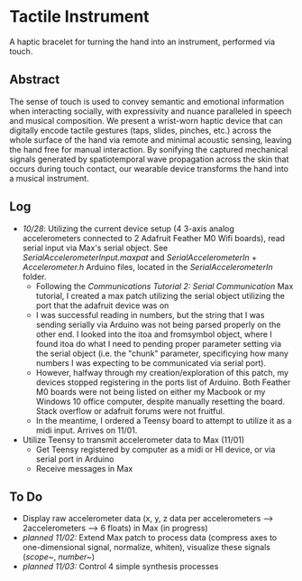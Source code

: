 # Tactile Instrument
A haptic bracelet for turning the hand into an instrument, performed via touch.

## Abstract

The sense of touch is used to convey semantic and emotional information when interacting socially, with expressivity and nuance paralleled in speech and musical composition. We present a wrist-worn haptic device that can digitally encode tactile gestures (taps, slides, pinches, etc.) across the whole surface of the hand via remote and minimal acoustic sensing, leaving the hand free for manual interaction. By sonifying the captured mechanical signals generated by spatiotemporal wave propagation across the skin that occurs during touch contact, our wearable device transforms the hand into a musical instrument.

## Log

- *10/28*: Utilizing the current device setup (4 3-axis analog accelerometers connected to 2 Adafruit Feather M0 Wifi boards), read serial input via Max's serial object. See *SerialAccelerometerInput.maxpat* and *SerialAccelerometerIn* + *Accelerometer.h* Arduino files, located in the *SerialAccelerometerIn* folder.
  - Following the *Communications Tutorial 2: Serial Communication* Max tutorial, I created a max patch utilizing the serial object utilizing the port that the adafruit device was on
  - I was successful reading in numbers, but the string that I was sending serially via Arduino was not being parsed properly on the other end. I looked into the itoa and fromsymbol object, where I found itoa do what I need to pending proper parameter setting via the serial object (i.e. the "chunk" parameter, specificying how many numbers I was expecting to be communicated via serial port). 
  - However, halfway through my creation/exploration of this patch, my devices stopped registering in the ports list of Arduino. Both Feather M0 boards were not being listed on either my Macbook or my Windows 10 office computer, despite manually resetting the board. Stack overflow or adafruit forums were not fruitful.
  - In the meantime, I ordered a Teensy board to attempt to utilize it as a midi input. Arrives on 11/01.
- Utilize Teensy to transmit accelerometer data to Max (11/01)
  - Get Teensy registered by computer as a midi or HI device, or via serial port in Arduino
  - Receive messages in Max

## To Do

- Display raw accelerometer data (x, y, z data per accelerometers --> 2accelerometers --> 6 floats) in Max (in progress)
- *planned 11/02:* Extend Max patch to process data (compress axes to one-dimensional signal, normalize, whiten), visualize these signals (*scope~*, *number~*)
- *planned 11/03:* Control 4 simple synthesis processes
